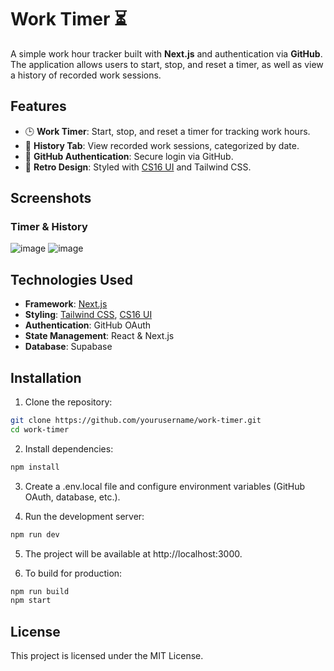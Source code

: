 # Work Timer ⏳

A simple work hour tracker built with **Next.js** and authentication via **GitHub**. The application allows users to start, stop, and reset a timer, as well as view a history of recorded work sessions.

## Features

- 🕒 **Work Timer**: Start, stop, and reset a timer for tracking work hours.
- 📜 **History Tab**: View recorded work sessions, categorized by date.
- 🔐 **GitHub Authentication**: Secure login via GitHub.
- 🎨 **Retro Design**: Styled with [CS16 UI](https://cs16.samke.me/) and Tailwind CSS.

## Screenshots

### Timer & History

![image](https://github.com/user-attachments/assets/fc40b4e9-ca05-44fc-857e-dd35e36600fc) ![image](https://github.com/user-attachments/assets/1ed2d7c8-5149-4b1c-ac02-940a03a7bf81)

## Technologies Used

- **Framework**: [Next.js](https://nextjs.org/)
- **Styling**: [Tailwind CSS](https://tailwindcss.com/), [CS16 UI](https://cs16.samke.me/)
- **Authentication**: GitHub OAuth
- **State Management**: React & Next.js
- **Database**: Supabase

## Installation

1. Clone the repository:

```bash
git clone https://github.com/yourusername/work-timer.git
cd work-timer
```

2. Install dependencies:

```bash
npm install
```

3. Create a .env.local file and configure environment variables (GitHub OAuth, database, etc.).

4. Run the development server:

```bash
npm run dev
```

5. The project will be available at http://localhost:3000.

6. To build for production:

```bash
npm run build
npm start
```

## License

This project is licensed under the MIT License.
